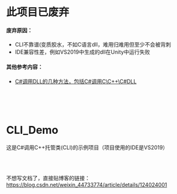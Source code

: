 # 此项目已废弃

#### 废弃原因：
- CLI不靠谱(变质胶水，不如C语言dll，难用归难用但至少不会被背刺
- IDE兼容性差，例如VS2019中生成的dll在Unity中运行失败

#### 其他参考内容：
- [C#调用DLL的几种方法，包括C#调用C\C++\C#DLL](https://zhuanlan.zhihu.com/p/72450434)

<br>
<br>
<br>


# CLI_Demo
这是C#调用C++托管类(CLI)的示例项目（项目使用的IDE是VS2019）

<br>
<br>


不想写文档了，直接贴博客的链接：https://blog.csdn.net/weixin_44733774/article/details/124024001


